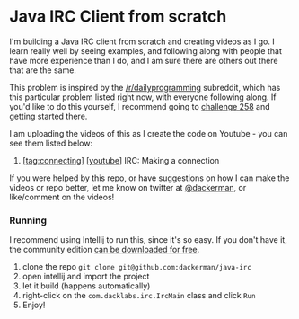 # Java IRC Client from scratch

I'm building a Java IRC client from scratch and creating videos as I go. I
learn really well by seeing examples, and following along with people that
have more experience than I do, and I am sure there are others out there
that are the same.

This problem is inspired by the [/r/dailyprogramming](https://reddit.com/r/dailyprogramming)
subreddit, which has this particular problem listed right now, with everyone
following along. If you'd like to do this yourself, I recommend going to
[challenge 258](https://www.reddit.com/r/dailyprogrammer/comments/4ad23z/20160314_challenge_258_easy_irc_making_a/)
and getting started there.

I am uploading the videos of this as I create the code on Youtube - you can
see them listed below:

1. [[tag:connecting]](https://github.com/dackerman/java-irc/tree/connecting) [[youtube]](https://www.youtube.com/watch?v=Us_1xPgwLz0) IRC: Making a connection

If you were helped by this repo, or have suggestions on how I can make the
videos or repo better, let me know on twitter at
[@dackerman](https://twitter.com/dackerman), or like/comment on the videos!

### Running

I recommend using Intellij to run this, since it's so easy. If you don't have
it, the community edition [can be downloaded for free](https://www.jetbrains.com/idea/download).

1. clone the repo `git clone git@github.com:dackerman/java-irc`
1. open intellij and import the project
1. let it build (happens automatically)
1. right-click on the `com.dacklabs.irc.IrcMain` class and click `Run`
1. Enjoy!
